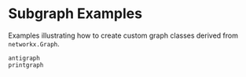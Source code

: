 # Subgraph Examples

Examples illustrating how to create custom graph classes derived from
`networkx.Graph`.

```{toctree}
antigraph
printgraph
```
